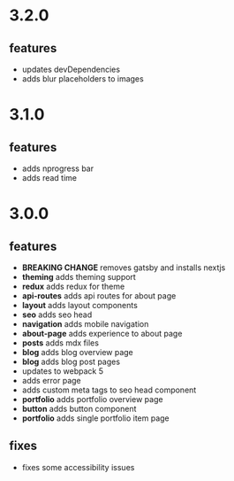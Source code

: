 # 3.2.0

## features

- updates devDependencies
- adds blur placeholders to images

# 3.1.0

## features

- adds nprogress bar
- adds read time

# 3.0.0

## features

- **BREAKING CHANGE** removes gatsby and installs nextjs
- **theming** adds theming support
- **redux** adds redux for theme
- **api-routes** adds api routes for about page
- **layout** adds layout components
- **seo** adds seo head
- **navigation** adds mobile navigation
- **about-page** adds experience to about page
- **posts** adds mdx files
- **blog** adds blog overview page
- **blog** adds blog post pages
- updates to webpack 5
- adds error page
- adds custom meta tags to seo head component
- **portfolio** adds portfolio overview page
- **button** adds button component
- **portfolio** adds single portfolio item page

## fixes

- fixes some accessibility issues
